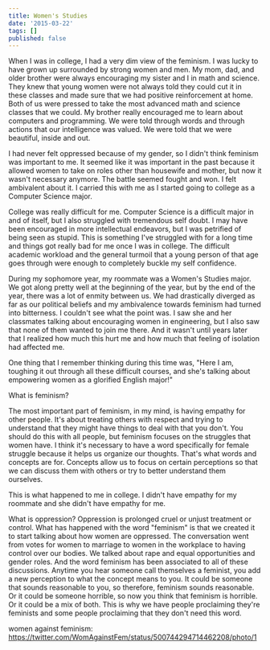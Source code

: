 ```yaml
---
title: Women's Studies
date: '2015-03-22'
tags: []
published: false
---
```


When I was in college, I had a very dim view of the feminism. I was lucky to have grown up surrounded by strong women and men. My mom, dad, and older brother were always encouraging my sister and I in math and science. They knew that young women were not always told they could cut it in these classes and made sure that we had positive reinforcement at home. Both of us were pressed to take the most advanced math and science classes that we could. My brother really encouraged me to learn about computers and programming. We were told through words and through actions that our intelligence was valued. We were told that we were beautiful, inside and out.

I had never felt oppressed because of my gender, so I didn't think feminism was important to me. It seemed like it was important in the past because it allowed women to take on roles other than housewife and mother, but now it wasn't necessary anymore. The battle seemed fought and won. I felt ambivalent about it. I carried this with me as I started going to college as a Computer Science major.

College was really difficult for me. Computer Science is a difficult major in and of itself, but I also struggled with tremendous self doubt. I may have been encouraged in more intellectual endeavors, but I was petrified of being seen as stupid. This is something I've struggled with for a long time and things got really bad for me once I was in college. The difficult academic workload and the general turmoil that a young person of that age goes through were enough to completely buckle my self confidence.

During my sophomore year, my roommate was a Women's Studies major. We got along pretty well at the beginning of the year, but by the end of the year, there was a lot of enmity between us. We had drastically diverged as far as our political beliefs and my ambivalence towards feminism had turned into bitterness. I couldn't see what the point was. I saw she and her classmates talking about encouraging women in engineering, but I also saw that none of them wanted to join me there. And it wasn't until years later that I realized how much this hurt me and how much that feeling of isolation had affected me.

One thing that I remember thinking during this time was, "Here I am, toughing it out through all these difficult courses, and she's talking about empowering women as a glorified English major!"

What is feminism?

The most important part of feminism, in my mind, is having empathy for other people. It's about treating others with respect and trying to understand that they might have things to deal with that you don't. You should do this with all people, but feminism focuses on the struggles that women have. I think it's necessary to have a word specifically for female struggle because it helps us organize our thoughts. That's what words and concepts are for. Concepts allow us to focus on certain perceptions so that we can discuss them with others or try to better understand them ourselves.

This is what happened to me in college. I didn't have empathy for my roommate and she didn't have empathy for me.

What is oppression?
Oppression is prolonged cruel or unjust treatment or control. What has happened with the word "feminism" is that we created it to start talking about how women are oppressed. The conversation went from votes for women to marriage to women in the workplace to having control over our bodies. We talked about rape and equal opportunities and gender roles. And the word feminism has been associated to all of these discussions. Anytime you hear someone call themselves a feminist, you add a new perception to what the concept means to you. It could be someone that sounds reasonable to you, so therefore, feminism sounds reasonable. Or it could be someone horrible, so now you think that feminism is horrible. Or it could be a mix of both. This is why we have people proclaiming they're feminists and some people proclaiming that they don't need this word.

women against feminism: https://twitter.com/WomAgainstFem/status/500744294714462208/photo/1
